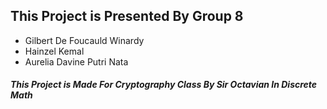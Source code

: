 ## This Project is Presented By Group 8
- Gilbert De Foucauld Winardy
- Hainzel Kemal
- Aurelia Davine Putri Nata

##### This Project is Made For Cryptography Class By Sir Octavian In Discrete Math
